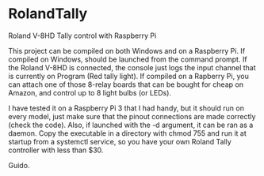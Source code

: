 # RolandTally
Roland V-8HD Tally control with Raspberry Pi

This project can be compiled on both Windows and on a Raspberry Pi. 
If compiled on Windows, should be launched from the command prompt. 
If the Roland V-8HD is connected, the console just logs the input channel that is currently on Program (Red tally light).
If compiled on a Rapberry Pi, you can attach one of those 8-relay boards that can be bought for cheap on Amazon, 
and control up to 8 light bulbs (or LEDs). 

I have tested it on a Raspberry Pi 3 that I had handy, but it should run on every model, just make sure that the pinout connections are made correctly (check the code).
Also, if launched with the -d argument, it can be ran as a daemon. Copy the executable in a directory with chmod 755 and run it at startup from a systemctl service,
so you have your own Roland Tally controller with less than $30.

Guido.
